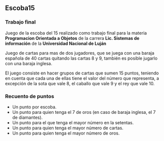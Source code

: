 ## Escoba15
### Trabajo final

Juego de la escoba del 15 realizado como trabajo final para la materia **Programacion Orientada a Objetos** 
de la carrera **Lic. Sistemas de información** de la **Universidad Nacional de Luján**

Juego de cartas para mas de dos jugadores, que se juega con una baraja española de 40 cartas quitando las cartas 8 y 9,
también es posible jugarlo con una baraja inglesa.

El juego consiste en hacer grupos de cartas que sumen 15 puntos, teniendo en cuenta que cada una de ellas 
tiene el valor del número que representa, a excepción de la sota que vale 8, el caballo que vale 9 y el rey que vale 10.

### Recuento de puntos

- Un punto por escoba.
- Un punto para quien tenga el 7 de oros (en caso de baraja inglesa, el 7 de diamantes).
- Un punto para el que tenga el mayor número en la setentas.
- Un punto para quien tenga el mayor número de cartas.
- Un punto para quien tenga el mayor número de oros.
